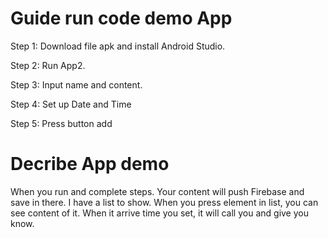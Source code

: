 Guide run code demo App
======================

Step 1: Download file apk and install Android Studio.

Step 2: Run App2.

Step 3: Input name and content.

Step 4: Set up Date and Time

Step 5: Press button add

#
Decribe App demo
===============

When you run and complete steps. Your content will push Firebase and save in there. I have a list to show. When you press element in list, you can see content of it. When it arrive time you set, it will call you and give you know.
#
